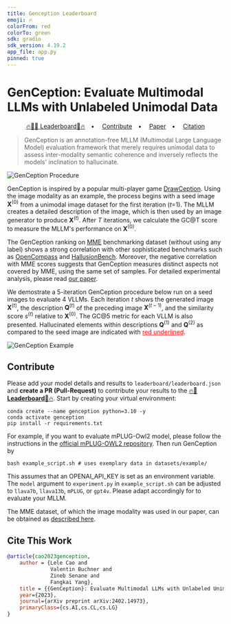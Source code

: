 ```yaml
---
title: Genception Leaderboard
emoji: 🔥
colorFrom: red
colorTo: green
sdk: gradio
sdk_version: 4.19.2
app_file: app.py
pinned: true
---
```


# GenCeption: Evaluate Multimodal LLMs with Unlabeled Unimodal Data

<div>
<p align="center">
  <a href="https://huggingface.co/spaces/valbuc/GenCeption">🔥🏅️🤗 Leaderboard🏅️🔥</a>&emsp;•&emsp;
  <a href="#contribute">Contribute</a>&emsp;•&emsp;
  <a href="https://arxiv.org/abs/2402.14973">Paper</a>&emsp;•&emsp;
  <a href="#cite-this-work">Citation</a> 
</p>

> GenCeption is an annotation-free MLLM (Multimodal Large Language Model) evaluation framework that merely requires unimodal data to assess inter-modality semantic coherence and inversely reflects the models' inclination to hallucinate.

![GenCeption Procedure](figures/genception-correlation.jpeg)

GenCeption is inspired by a popular multi-player game [DrawCeption](https://wikipedia.org/wiki/drawception). Using the image modality as an example, the process begins with a seed image $\mathbf{X}^{(0)}$ from a unimodal image dataset for the first iteration ($t$=1). The MLLM creates a detailed description of the image, which is then used by an image generator to produce $\mathbf{X}^{(t)}$. After $T$ iterations, we calculate the GC@T score to measure the MLLM's performance on $\mathbf{X}^{(0)}$. 

The GenCeption ranking on [MME](https://github.com/BradyFU/Awesome-Multimodal-Large-Language-Models/tree/Evaluation) benchmarking dataset (without using any label) shows a strong correlation with other sophisticated benchmarks such as [OpenCompass](https://rank.opencompass.org.cn/leaderboard-multimodal) and [HallusionBench](https://github.com/tianyi-lab/HallusionBench). Moreover, the negative correlation with MME scores suggests that GenCeption measures distinct aspects not covered by MME, using the same set of samples. For detailed experimental analysis, please read [our paper](https://arxiv.org/abs/2402.14973).

We demostrate a 5-iteration GenCeption procedure below run on a seed images to evaluate 4 VLLMs. Each iteration $t$ shows the generated image $\mathbf{X}^{(t)}$, the description $\mathbf{Q}^{(t)}$ of the preceding image $\mathbf{X}^{(t-1)}$, and the similarity score $s^{(t)}$ relative to $\mathbf{X}^{(0)}$. The GC@5 metric for each VLLM is also presented. Hallucinated elements within descriptions $\mathbf{Q}^{(1)}$ and $\mathbf{Q}^{(2)}$ as compared to the seed image are indicated with  <span style="color:red"><u>red underlined</u></span>.

![GenCeption Example](figures/existence-example.jpeg)


## Contribute
Please add your model details and results to `leaderboard/leaderboard.json` and **create a PR (Pull-Request)** to contribute your results to the [🔥🏅️**Leaderboard**🏅️🔥](https://huggingface.co/spaces/). Start by creating your virtual environment:

```{bash}
conda create --name genception python=3.10 -y
conda activate genception
pip install -r requirements.txt
```

For example, if you want to evaluate mPLUG-Owl2 model, please follow the instructions in the [official mPLUG-OWL2 repository](https://github.com/X-PLUG/mPLUG-Owl/tree/main/mPLUG-Owl2#usage). Then run GenCeption by

```{bash}
bash example_script.sh # uses exemplary data in datasets/example/
```

This assumes that an OPENAI_API_KEY is set as an environment variable. The `model` argument to `experiment.py` in `example_script.sh` can be adjusted to `llava7b`, `llava13b`, `mPLUG`, or `gpt4v`. Please adapt accordingly for to evaluate your MLLM.

The MME dataset, of which the image modality was used in our paper, can be obtained as [described here](https://github.com/BradyFU/Awesome-Multimodal-Large-Language-Models/blob/Evaluation/README.md#our-mllm-works).

## Cite This Work
```bibtex
@article{cao2023genception,
    author = {Lele Cao and
              Valentin Buchner and
              Zineb Senane and
              Fangkai Yang},
    title = {{GenCeption}: Evaluate Multimodal LLMs with Unlabeled Unimodal Data},
    year={2023},
    journal={arXiv preprint arXiv:2402.14973},
    primaryClass={cs.AI,cs.CL,cs.LG}
}
```

